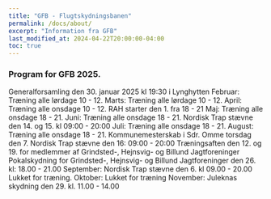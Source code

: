 ```yaml
---
title: "GFB - Flugtskydningsbanen"
permalink: /docs/about/
excerpt: "Information fra GFB"
last_modified_at: 2024-04-22T20:00:00-04:00
toc: true
---
```

### Program for GFB 2025.
Generalforsamling den 30. januar 2025 kl 19:30 i Lynghytten
Februar: Træning alle lørdage 10 - 12. 
Marts: Træning alle lørdage 10 - 12.
April: Træning alle onsdage 10 - 12.
        RAH starter den 1. fra 18 - 21
Maj: Træning alle onsdage 18 - 21.
Juni: Træning alle onsdage 18 - 21.
      Nordisk Trap stævne den 14. og 15. kl 09:00 - 20:00
Juli: Træning alle onsdage 18 - 21.
August: Træning alle onsdage 18 - 21.
Kommunemesterskab i Sdr. Omme torsdag den 7. 
Nordisk Trap stævne den 16: 09:00 - 20:00
Træningsaften den 12. og 19. for medlemmer af Grindsted-, Hejnsvig- og Billund Jagtforeninger
Pokalskydning for Grindsted-, Hejnsvig- og Billund Jagtforeninger den 26. kl: 18.00 - 21.00
September: Nordisk Trap stævne den 6. kl 09.00 - 20.00
Lukket for træning.
Oktober: Lukket for træning
November: Juleknas skydning den 29. kl. 11.00 - 14.00
